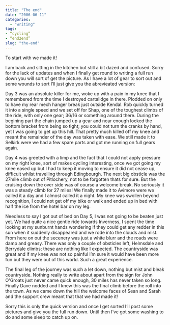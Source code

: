 ```yaml
---
title: "The end"
date: "2006-06-11"
categories: 
  - "writing"
tags:
- “cycling”
- “end2end”
slug: "the-end"
---
```


To start with we made it!

I am back and sitting in the kitchen but still a bit dazed and confused. Sorry for the lack of updates and when I finally get round to writing a full run down you will sort of get the picture. As I have a lot of gear to sort out and some wounds to sort I’ll just give you the abrevieated version:

Day 3 was an absolute killer for me, woke up with a pain in my knee that I remembered from the time I destroyed cartalidge in there. Plodded on only to have my rear mech hanger break just outside Kendal. Rob quickly turned it into a single speed and we set off for Shap, one of the toughest climbs of the ride, with only one gear; 36/16 or something around there. During the begining part the chain jumped up a gear and near enough locked the bottom bracket from being so tight; you could not turn the cranks by hand, yet I was going to get up this hill. That pretty much killed off my knee and meant the remainder of the day was taken with ease. We still made it to Selkirk were we had a few spare parts and got me running on full gears again.

Day 4 was greeted with a limp and the fact that I could not apply pressure on my right knee, sort of makes cycling interesting, once we got going my knee eased up but I had to keep it moving to ensure it did not cease up, difficult whilst travelling through Edingbourgh. The next big obsticle was the 27mile climb out of Pitlochery, not to be forgotten thats for sure. But the cruising down the over side was of course a welcome break. No seriously it was a steady climb for 27 miles! We finally made it to Avimore were we called it a day and I almost called it a night. My knee was swollen beyond recognition, I could not get off my bike or walk and ended up in bed with half the ice from the hotel bar on my leg.

Needless to say I got out of bed on Day 5, I was not going to be beaten just yet. We had quite a nice gentle ride towards Inverness, I spent the time looking at my sunburnt hands wondering if they could get any redder in this sun when it suddenly disappeared and we rode into the clouds and mist. From here on out the secenery was just a white blurr and the roads were damp and greasy. There was only a couple of obsticles left, Helmsdale and Berrydale climbs; these are nothing like I expected. The countryside was great and if my knee was not so painful I’m sure it would have been more fun but they were out of this world. Such a great experience.

The final leg of the journey was such a let down, nothing but mist and bleak countryside. Nothing really to write about apart from the sign for John O'Groats just never came quick enough, 30 miles has never taken so long. Finally Dave nodded and I knew this was the final climb before the roll into the town. As we came down the hill the welcome faces of Sean and Sarah and the support crew meant that that we had made it!

Sorry this is only the quick version and once I get sorted I’ll post some pictures and give you the full run down. Until then I’ve got some washing to do and some sleep to catch up on.

